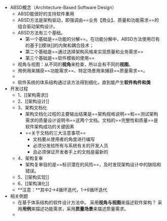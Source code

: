 - ABSD概念（Architecture-Based Software Design）
	- ABSD能很好的支持软件重用
	- ABSD方法是架构驱动，即强调由==业务【商业】、质量和功能需求==的组合驱动架构设计。
	- ABSD方法有三个基础。
		- 第一个基础是==功能的分解==。在功能分解中，ABSD方法使用已有的基于[[模块]]的内聚和耦合技术；
		- 第二个基础是==通过选择架构风格来实现质量和业务需求==
		- 第三个基础是==软件模板的使用==
	- 视角与视图：从不同的**视角**来检查，所以会有不同的**视图**。
	- 用例用来捕获==功能需求==、特定场景用来捕获==质量需求==。
	-
	- 软件系统的体系结构通过该方法得到细化，直到能产生**软件构件和类**
- 开发过程
	- 1、[[架构需求]]
	- 2、[[架构设计]]
	- 3、架构文档化
		- 架构文档化过程的主要输出结果是==架构规格说明==和==测试架构需求的质量设计说明书==这两个文档。文档的==完整性和质量==是软件架构成功的关键因素
		- ==关于文档的三大注意事项==
			- 文档要从使用者的角度进行编写
			- 必须分发给所有与系统有关的开发人员
			- 且必须保证开发者手上的文档是最新的
	- 4、架构复审
		- 架构复审目的是==标识潜在的风险==，及时发现架构设计中的缺陷和错误。
	- 5、[[架构实现]]
	- 6、[[架构演化]]
	- **注意：**其中2->4循环迭代，1->6循环迭代
- 相关例题
	- 在基于体系结构的软件设计方法中。 采用**视角与视图**来描述软件架构？ 采用**用例**来描述功能需求，采用**质量场景**来描述质量需求。
	-